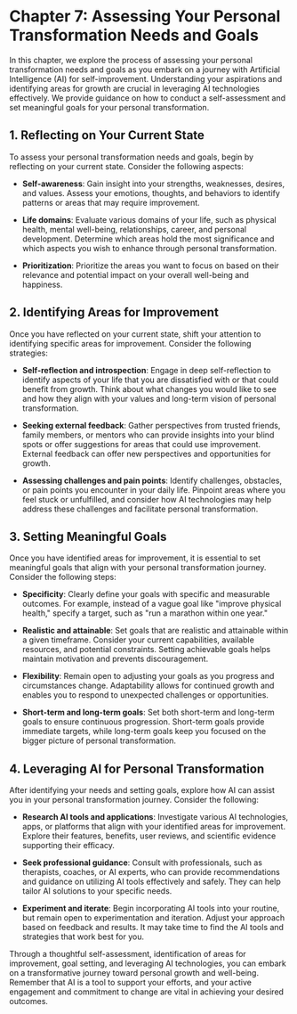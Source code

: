 Chapter 7: Assessing Your Personal Transformation Needs and Goals
=================================================================

In this chapter, we explore the process of assessing your personal transformation needs and goals as you embark on a journey with Artificial Intelligence (AI) for self-improvement. Understanding your aspirations and identifying areas for growth are crucial in leveraging AI technologies effectively. We provide guidance on how to conduct a self-assessment and set meaningful goals for your personal transformation.

**1. Reflecting on Your Current State**
---------------------------------------

To assess your personal transformation needs and goals, begin by reflecting on your current state. Consider the following aspects:

* **Self-awareness**: Gain insight into your strengths, weaknesses, desires, and values. Assess your emotions, thoughts, and behaviors to identify patterns or areas that may require improvement.

* **Life domains**: Evaluate various domains of your life, such as physical health, mental well-being, relationships, career, and personal development. Determine which areas hold the most significance and which aspects you wish to enhance through personal transformation.

* **Prioritization**: Prioritize the areas you want to focus on based on their relevance and potential impact on your overall well-being and happiness.

**2. Identifying Areas for Improvement**
----------------------------------------

Once you have reflected on your current state, shift your attention to identifying specific areas for improvement. Consider the following strategies:

* **Self-reflection and introspection**: Engage in deep self-reflection to identify aspects of your life that you are dissatisfied with or that could benefit from growth. Think about what changes you would like to see and how they align with your values and long-term vision of personal transformation.

* **Seeking external feedback**: Gather perspectives from trusted friends, family members, or mentors who can provide insights into your blind spots or offer suggestions for areas that could use improvement. External feedback can offer new perspectives and opportunities for growth.

* **Assessing challenges and pain points**: Identify challenges, obstacles, or pain points you encounter in your daily life. Pinpoint areas where you feel stuck or unfulfilled, and consider how AI technologies may help address these challenges and facilitate personal transformation.

**3. Setting Meaningful Goals**
-------------------------------

Once you have identified areas for improvement, it is essential to set meaningful goals that align with your personal transformation journey. Consider the following steps:

* **Specificity**: Clearly define your goals with specific and measurable outcomes. For example, instead of a vague goal like "improve physical health," specify a target, such as "run a marathon within one year."

* **Realistic and attainable**: Set goals that are realistic and attainable within a given timeframe. Consider your current capabilities, available resources, and potential constraints. Setting achievable goals helps maintain motivation and prevents discouragement.

* **Flexibility**: Remain open to adjusting your goals as you progress and circumstances change. Adaptability allows for continued growth and enables you to respond to unexpected challenges or opportunities.

* **Short-term and long-term goals**: Set both short-term and long-term goals to ensure continuous progression. Short-term goals provide immediate targets, while long-term goals keep you focused on the bigger picture of personal transformation.

**4. Leveraging AI for Personal Transformation**
------------------------------------------------

After identifying your needs and setting goals, explore how AI can assist you in your personal transformation journey. Consider the following:

* **Research AI tools and applications**: Investigate various AI technologies, apps, or platforms that align with your identified areas for improvement. Explore their features, benefits, user reviews, and scientific evidence supporting their efficacy.

* **Seek professional guidance**: Consult with professionals, such as therapists, coaches, or AI experts, who can provide recommendations and guidance on utilizing AI tools effectively and safely. They can help tailor AI solutions to your specific needs.

* **Experiment and iterate**: Begin incorporating AI tools into your routine, but remain open to experimentation and iteration. Adjust your approach based on feedback and results. It may take time to find the AI tools and strategies that work best for you.

Through a thoughtful self-assessment, identification of areas for improvement, goal setting, and leveraging AI technologies, you can embark on a transformative journey toward personal growth and well-being. Remember that AI is a tool to support your efforts, and your active engagement and commitment to change are vital in achieving your desired outcomes.

